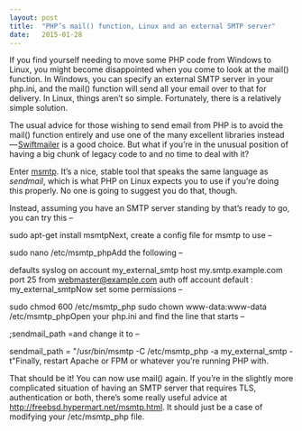 ```yaml
---
layout:	post
title:	"PHP’s mail() function, Linux and an external SMTP server"
date:	2015-01-28
---
```


If you find yourself needing to move some PHP code from Windows to Linux, you might become disappointed when you come to look at the mail() function. In Windows, you can specify an external SMTP server in your php.ini, and the mail() function will send all your email over to that for delivery. In Linux, things aren’t so simple. Fortunately, there is a relatively simple solution.

The usual advice for those wishing to send email from PHP is to avoid the mail() function entirely and use one of the many excellent libraries instead — [Swiftmailer](http://swiftmailer.org/) is a good choice. But what if you’re in the unusual position of having a big chunk of legacy code to and no time to deal with it?

Enter [msmtp](http://msmtp.sourceforge.net/). It’s a nice, stable tool that speaks the same language as _sendmail_, which is what PHP on Linux expects you to use if you’re doing this properly. No one is going to suggest you do that, though.

Instead, assuming you have an SMTP server standing by that’s ready to go, you can try this –

sudo apt-get install msmtpNext, create a config file for msmtp to use –

sudo nano /etc/msmtp\_phpAdd the following –

defaults syslog on account my\_external\_smtp host my.smtp.example.com port 25 from webmaster@example.com auth off account default : my\_external\_smtpNow set some permissions –

sudo chmod 600 /etc/msmtp\_php sudo chown www-data:www-data /etc/msmtp\_phpOpen your php.ini and find the line that starts –

;sendmail\_path =and change it to –

sendmail\_path = "/usr/bin/msmtp -C /etc/msmtp\_php -a my\_external\_smtp -t"Finally, restart Apache or FPM or whatever you’re running PHP with.

That should be it! You can now use mail() again. If you’re in the slightly more complicated situation of having an SMTP server that requires TLS, authentication or both, there’s some really useful advice at <http://freebsd.hypermart.net/msmtp.html>. It should just be a case of modifying your /etc/msmtp\_php file.

